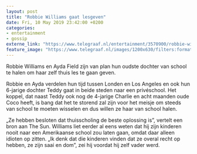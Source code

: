 ```yaml
---
layout: post
title: "Robbie Williams gaat lesgeven"
date: Fri, 10 May 2019 23:42:00 +0200
categories: 
- entertainment 
- gossip 
externe_link: "https://www.telegraaf.nl/entertainment/3570900/robbie-williams-gaat-lesgeven"
feature_image: "https://www.telegraaf.nl/images/1200x630/filters:format(jpeg):quality(80)/cdn-kiosk-api.telegraaf.nl/ac62abde-736c-11e9-992a-0255c322e81b.jpg"
---
```


<p class="intro">Robbie Williams en Ayda Field zijn van plan hun oudste dochter van school te halen om haar zelf thuis les te gaan geven.</p> <p>Robbie en Ayda verdelen hun tijd tussen Londen en Los Angeles en ook hun 6-jarige dochter Teddy gaat in beide steden naar een privéschool. Het koppel, dat naast Teddy ook nog de 4-jarige Charlie en acht maanden oude Coco heeft, is bang dat het te storend zal zijn voor het meisje om steeds van school te moeten wisselen en dus willen ze haar van school halen.</p><p>„Ze hebben besloten dat thuisscholing de beste oplossing is”, vertelt een bron aan The Sun. Williams liet eerder al eens weten dat hij zijn kinderen nooit naar een Amerikaanse school zou laten gaan, omdat daar alleen idioten op zitten. „Ik denk dat die kinderen vinden dat ze overal recht op hebben, ze zijn saai en dom”, zei hij voordat hij zelf vader werd.</p>
